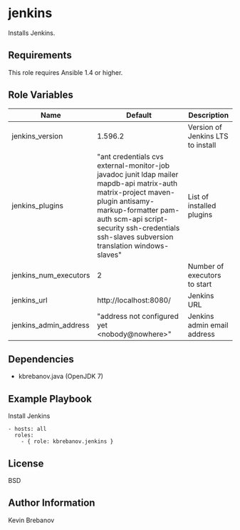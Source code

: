 jenkins
=======

Installs Jenkins.

Requirements
------------

This role requires Ansible 1.4 or higher.

Role Variables
--------------

| Name                  | Default                                                                                                                                                                                                                                            | Description                       |
|-----------------------|----------------------------------------------------------------------------------------------------------------------------------------------------------------------------------------------------------------------------------------------------|-----------------------------------|
| jenkins_version       | 1.596.2                                                                                                                                                                                                                                            | Version of Jenkins LTS to install |
| jenkins_plugins       | "ant credentials cvs external-monitor-job javadoc junit ldap mailer mapdb-api matrix-auth matrix-project maven-plugin antisamy-markup-formatter pam-auth scm-api script-security ssh-credentials ssh-slaves subversion translation windows-slaves" | List of installed plugins         |
| jenkins_num_executors | 2                                                                                                                                                                                                                                                  | Number of executors to start      |
| jenkins_url           | http://localhost:8080/                                                                                                                                                                                                                             | Jenkins URL                       |
| jenkins_admin_address | "address not configured yet &lt;nobody@nowhere&gt;"                                                                                                                                                                                                | Jenkins admin email address       |

Dependencies
------------

- kbrebanov.java (OpenJDK 7)

Example Playbook
----------------

Install Jenkins
```
- hosts: all
  roles:
    - { role: kbrebanov.jenkins }
```

License
-------

BSD

Author Information
------------------

Kevin Brebanov
